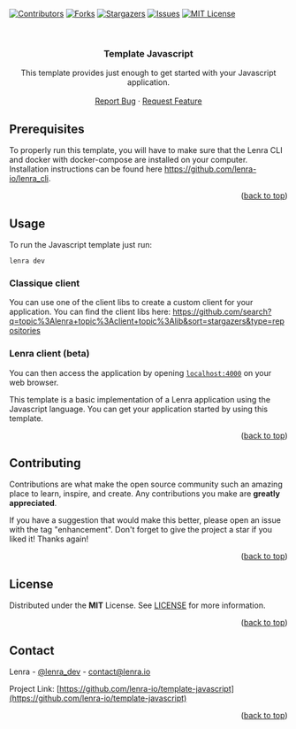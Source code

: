 <div id="top"></div>
<!--
*** This README was created with https://github.com/othneildrew/Best-README-Template
-->



<!-- PROJECT SHIELDS -->
[![Contributors][contributors-shield]][contributors-url]
[![Forks][forks-shield]][forks-url]
[![Stargazers][stars-shield]][stars-url]
[![Issues][issues-shield]][issues-url]
[![MIT License][license-shield]][license-url]



<!-- PROJECT LOGO -->
<br />
<div align="center">

<h3 align="center">Template Javascript</h3>

  <p align="center">
    This template provides just enough to get started with your Javascript application.
    <br />
    <br />
    <a href="https://github.com/lenra-io/template-javascript/issues">Report Bug</a>
    ·
    <a href="https://github.com/lenra-io/template-javascript/issues">Request Feature</a>
  </p>
</div>




<!-- GETTING STARTED -->

## Prerequisites

To properly run this template, you will have to make sure that the Lenra CLI and docker with docker-compose are installed on your computer.
Installation instructions can be found here https://github.com/lenra-io/lenra_cli.

<p align="right">(<a href="#top">back to top</a>)</p>


<!-- USAGE EXAMPLES -->
## Usage

To run the Javascript template just run:
```console
lenra dev
```

### Classique client

You can use one of the client libs to create a custom client for your application.
You can find the client libs here: https://github.com/search?q=topic%3Alenra+topic%3Aclient+topic%3Alib&sort=stargazers&type=repositories

### Lenra client (beta)

You can then access the application by opening [`localhost:4000`](http://localhost:4000) on your web browser. 

This template is a basic implementation of a Lenra application using the Javascript language. You can get your application started by using this template.

<p align="right">(<a href="#top">back to top</a>)</p>


<!-- CONTRIBUTING -->
## Contributing

Contributions are what make the open source community such an amazing place to learn, inspire, and create. Any contributions you make are **greatly appreciated**.

If you have a suggestion that would make this better, please open an issue with the tag "enhancement".
Don't forget to give the project a star if you liked it! Thanks again!

<p align="right">(<a href="#top">back to top</a>)</p>



<!-- LICENSE -->
## License

Distributed under the **MIT** License. See [LICENSE](./LICENSE) for more information.

<p align="right">(<a href="#top">back to top</a>)</p>



<!-- CONTACT -->
## Contact

Lenra - [@lenra_dev](https://twitter.com/lenra_dev) - contact@lenra.io

Project Link: [https://github.com/lenra-io/template-javascript](https://github.com/lenra-io/template-javascript)

<p align="right">(<a href="#top">back to top</a>)</p>


<!-- MARKDOWN LINKS & IMAGES -->
<!-- https://www.markdownguide.org/basic-syntax/#reference-style-links -->
[contributors-shield]: https://img.shields.io/github/contributors/lenra-io/template-javascript.svg?style=for-the-badge
[contributors-url]: https://github.com/lenra-io/template-javascript/graphs/contributors
[forks-shield]: https://img.shields.io/github/forks/lenra-io/template-javascript.svg?style=for-the-badge
[forks-url]: https://github.com/lenra-io/template-javascript/network/members
[stars-shield]: https://img.shields.io/github/stars/lenra-io/template-javascript.svg?style=for-the-badge
[stars-url]: https://github.com/lenra-io/template-javascript/stargazers
[issues-shield]: https://img.shields.io/github/issues/lenra-io/template-javascript.svg?style=for-the-badge
[issues-url]: https://github.com/lenra-io/template-javascript/issues
[license-shield]: https://img.shields.io/github/license/lenra-io/template-javascript.svg?style=for-the-badge
[license-url]: https://github.com/lenra-io/template-javascript/blob/master/LICENSE
